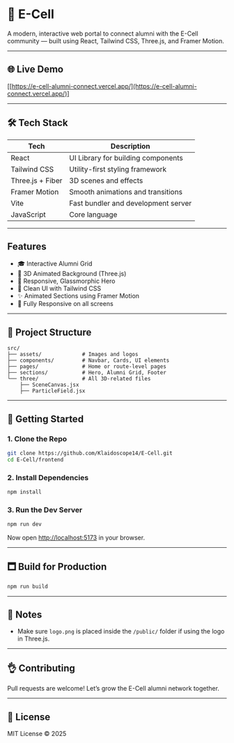 # 🚀 E-Cell

A modern, interactive web portal to connect alumni with the E-Cell community — built using React, Tailwind CSS, Three.js, and Framer Motion.

---

## 🌐 Live Demo

\[[https://e-cell-alumni-connect.vercel.app/](https://e-cell-alumni-connect.vercel.app/)]

---

## 🛠 Tech Stack

| Tech             | Description                         |
| ---------------- | ----------------------------------- |
| React            | UI Library for building components  |
| Tailwind CSS     | Utility-first styling framework     |
| Three.js + Fiber | 3D scenes and effects               |
| Framer Motion    | Smooth animations and transitions   |
| Vite             | Fast bundler and development server |
| JavaScript       | Core language                       |

---

## Features

* 🎓 Interactive Alumni Grid
* 🎥 3D Animated Background (Three.js)
* 💫 Responsive, Glassmorphic Hero
* 🎨 Clean UI with Tailwind CSS
* ✨ Animated Sections using Framer Motion
* 📱 Fully Responsive on all screens

---

## 📁 Project Structure

```
src/
├── assets/             # Images and logos
├── components/         # Navbar, Cards, UI elements
├── pages/              # Home or route-level pages
├── sections/           # Hero, Alumni Grid, Footer
└── three/              # All 3D-related files
    ├── SceneCanvas.jsx
    ├── ParticleField.jsx
```

---

## 🚀 Getting Started

### 1. Clone the Repo

```bash
git clone https://github.com/Klaidoscope14/E-Cell.git
cd E-Cell/frontend
```

### 2. Install Dependencies

```bash
npm install
```

### 3. Run the Dev Server

```bash
npm run dev
```

Now open [http://localhost:5173](http://localhost:5173) in your browser.

---

## 🗖 Build for Production

```bash
npm run build
```

---

## 📌 Notes

* Make sure `logo.png` is placed inside the `/public/` folder if using the logo in Three.js.

---

## 👌 Contributing

Pull requests are welcome! Let’s grow the E-Cell alumni network together.

---

## 📄 License

MIT License © 2025
